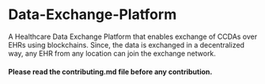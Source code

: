 # Data-Exchange-Platform
A Healthcare Data Exchange Platform that enables exchange of CCDAs over EHRs using blockchains. Since, the data is exchanged in a decentralized way, any EHR from any location can join the exchange network.

#### Please read the contributing.md file before any contribution.
